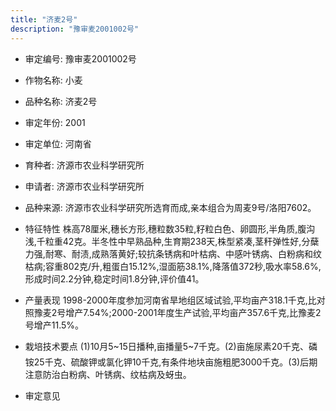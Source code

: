 ```yaml
---
title: "济麦2号"
description: "豫审麦2001002号"
---
```

* 审定编号:  豫审麦2001002号

*  作物名称:  小麦

*  品种名称:  济麦2号

*  审定年份:  2001

*  审定单位:  河南省

* 育种者:  济源市农业科学研究所

*  申请者:  济源市农业科学研究所

*  品种来源:  济源市农业科学研究所选育而成,亲本组合为周麦9号/洛阳7602。

*  特征特性
株高78厘米,穗长方形,穗粒数35粒,籽粒白色、卵圆形,半角质,腹沟浅,千粒重42克。半冬性中早熟品种,生育期238天,株型紧凑,茎秆弹性好,分蘖力强,耐寒、耐渍,成熟落黄好;较抗条锈病和叶枯病、中感叶锈病、白粉病和纹枯病;容重802克/升,粗蛋白15.12%,湿面筋38.1%,降落值372秒,吸水率58.6%,形成时间2.2分钟,稳定时间1.8分钟,评价值41。

*  产量表现
1998-2000年度参加河南省旱地组区域试验,平均亩产318.1千克,比对照豫麦2号增产7.54%;2000-2001年度生产试验,平均亩产357.6千克,比豫麦2号增产11.5%。

*  栽培技术要点
(1)10月5~15日播种,亩播量5~7千克。(2)亩施尿素20千克、磷铵25千克、硫酸钾或氯化钾10千克,有条件地块亩施粗肥3000千克。(3)后期注意防治白粉病、叶锈病、纹枯病及蚜虫。

*  审定意见

